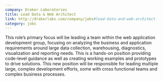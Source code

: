 ```yaml
---
company: Draker Laboratories
title: Lead Data & Web Architect
link: http://drakerlabs.com/company/jobs#lead-data-and-web-architect
category: jobs
---
```


This role’s primary focus will be leading a team within the web application development group, focusing on analyzing the business and application requirements around large data collection, warehousing, diagnostics, visualization and reporting needs. This is a hands-on position providing code-level guidance as well as creating working examples and prototypes to drive solutions. This new position will be responsible for leading multiple large, complex development efforts, some with cross functional teams and complex business processes.
